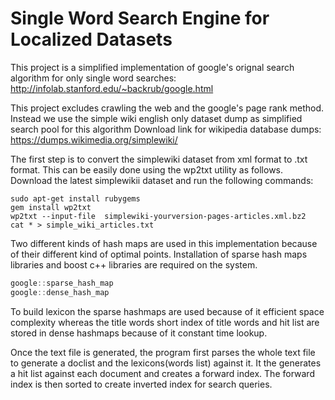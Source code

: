 # Single Word Search Engine for Localized Datasets 

This project is a simplified implementation of google's orignal search algorithm for only single word searches: http://infolab.stanford.edu/~backrub/google.html

This project excludes crawling the web and the google's page rank method. Instead we use the simple wiki english only dataset dump as simplified search pool for this algorithm 
Download link for wikipedia database dumps: https://dumps.wikimedia.org/simplewiki/

The first step is to convert the simplewiki dataset from xml format to .txt format. This can be easily done using the wp2txt utility as follows. Download the latest simplewikii dataset and run the following commands:
```linux
sudo apt-get install rubygems
gem install wp2txt
wp2txt --input-file  simplewiki-yourversion-pages-articles.xml.bz2
cat * > simple_wiki_articles.txt
```
Two different kinds of hash maps are used in this implementation because of their different kind of optimal points. Installation of sparse hash maps libraries and boost c++ libraries are required on the system.
```C++
google::sparse_hash_map
google::dense_hash_map
```
To build lexicon the sparse hashmaps are used because of it efficient space complexity whereas the title words short index of title words and hit list are stored in dense hashmaps because of it constant time lookup. 

Once the text file is generated, the program first parses the whole text file to generate a doclist and the lexicons(words list) against it. It the generates a hit list against each document and creates a forward index. The forward index  is then sorted to create inverted index for search queries.


